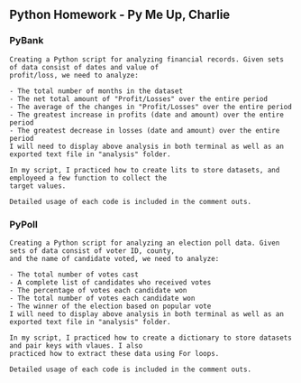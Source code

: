 ## Python Homework - Py Me Up, Charlie

### PyBank

    Creating a Python script for analyzing financial records. Given sets of data consist of dates and value of 
    profit/loss, we need to analyze:

    - The total number of months in the dataset
    - The net total amount of "Profit/Losses" over the entire period
    - The average of the changes in "Profit/Losses" over the entire period
    - The greatest increase in profits (date and amount) over the entire period
    - The greatest decrease in losses (date and amount) over the entire period
    I will need to display above analysis in both terminal as well as an exported text file in "analysis" folder.

    In my script, I practiced how to create lits to store datasets, and employeed a few function to collect the 
    target values.

    Detailed usage of each code is included in the comment outs.

### PyPoll

    Creating a Python script for analyzing an election poll data. Given sets of data consist of voter ID, county,
    and the name of candidate voted, we need to analyze:

    - The total number of votes cast
    - A complete list of candidates who received votes
    - The percentage of votes each candidate won
    - The total number of votes each candidate won
    - The winner of the election based on popular vote
    I will need to display above analysis in both terminal as well as an exported text file in "analysis" folder.

    In my script, I practiced how to create a dictionary to store datasets and pair keys with vlaues. I also 
    practiced how to extract these data using For loops.
    
    Detailed usage of each code is included in the comment outs.